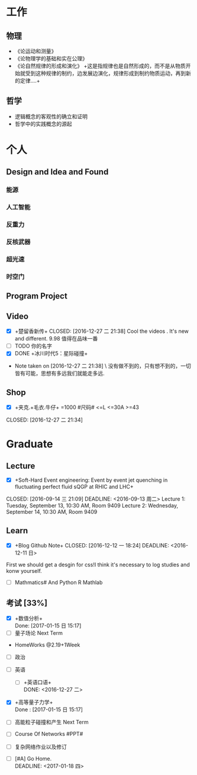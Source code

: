 # 工作
  
## 物理
- 《论运动和测量》
- 《论物理学的基础和实在公理》
- 《论自然规律的形成和演化》 +这是指规律也是自然形成的，而不是从物质开始就受到这种规律的制约，边发展边演化，规律形成到制约物质运动，再到新的定律....+

## 哲学
- 逻辑概念的客观性的确立和证明
- 哲学中的实践概念的源起


# 个人
## Design and Idea and Found
### 能源
### 人工智能
### 反重力
### 反核武器
### 超光速
### 时空门
## Program Project
## Video

- [x] +楚留香新传+
	CLOSED: [2016-12-27 二 21:38] 
	Cool the videos . It's new and different. 9.98 值得在品味一番
- [ ]  TODO 你的名字
- [x]  DONE +冰川时代5：星际碰撞+ 
- Note taken on [2016-12-27 二 21:38] \\
  没有做不到的，只有想不到的，一切皆有可能，思想有多远我们就能走多远.

## Shop

- [X] +夹克.+毛衣.牛仔+ =1000 #尺码# <=L <=30A >=43


CLOSED: [2016-12-27 二 21:34]


# Graduate
## Lecture
- [x] +Soft-Hard Event engineering: Event by event jet quenching in fluctuating perfect fluid sQGP at RHIC and LHC+


CLOSED: [2016-09-14 三 21:09] DEADLINE: <2016-09-13 周二>
Lecture 1: Tuesday, September 13, 10:30 AM,  Room 9409
Lecture 2: Wednesday, September 14, 10:30 AM, Room 9409

## Learn

- [x] +Blog Github Note+
CLOSED: [2016-12-12 一 18:24] DEADLINE: <2016-12-11 日>

First we should get a desgin for css!I think it's necessary to log studies and konw yourself.

- [ ] Mathmatics# And Python R Mathlab



## 考试 [33%]
- [x] +数值分析+  
Done: [2017-01-15 日 15:17]
- [ ] 量子场论 Next Term
- HomeWorks @2.19+1Week
- [ ] 政治
- [ ] 英语
  - [ ] +英语口语+  
  DONE: <2016-12-27 二>
- [x] +高等量子力学+  
  Done : [2017-01-15 日 15:17]
- [ ] 高能粒子碰撞和产生 Next Term
- [ ] Course Of Networks #PPT#
- [ ] 复杂网络作业以及修订
- [ ] [#A] Go Home.  
DEADLINE: <2017-01-18 四>


